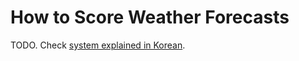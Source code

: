 # How to Score Weather Forecasts
TODO. Check [system explained in Korean](./system-explained-korean.md).